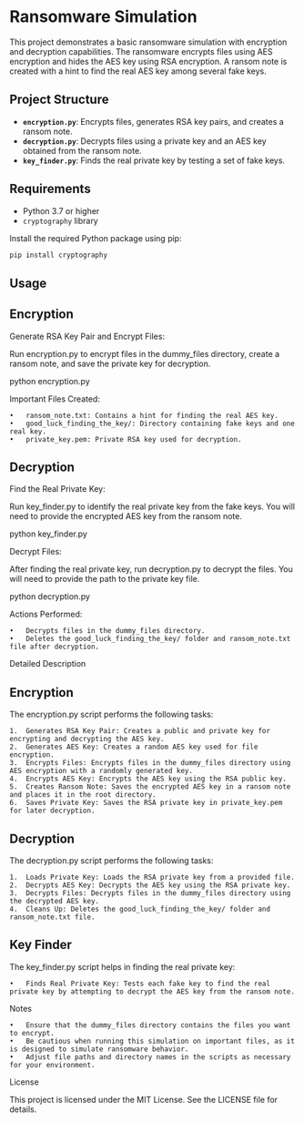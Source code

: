 
# Ransomware Simulation

This project demonstrates a basic ransomware simulation with encryption and decryption capabilities. The ransomware encrypts files using AES encryption and hides the AES key using RSA encryption. A ransom note is created with a hint to find the real AES key among several fake keys.

## Project Structure

- **`encryption.py`**: Encrypts files, generates RSA key pairs, and creates a ransom note.
- **`decryption.py`**: Decrypts files using a private key and an AES key obtained from the ransom note.
- **`key_finder.py`**: Finds the real private key by testing a set of fake keys.

## Requirements

- Python 3.7 or higher
- `cryptography` library

Install the required Python package using pip:

```bash
pip install cryptography
```
## Usage

## Encryption

Generate RSA Key Pair and Encrypt Files:

Run encryption.py to encrypt files in the dummy_files directory, create a ransom note, and save the private key for decryption.

python encryption.py

Important Files Created:

	•	ransom_note.txt: Contains a hint for finding the real AES key.
	•	good_luck_finding_the_key/: Directory containing fake keys and one real key.
	•	private_key.pem: Private RSA key used for decryption.

## Decryption

Find the Real Private Key:

Run key_finder.py to identify the real private key from the fake keys. You will need to provide the encrypted AES key from the ransom note.

python key_finder.py

Decrypt Files:

After finding the real private key, run decryption.py to decrypt the files. You will need to provide the path to the private key file.

python decryption.py

Actions Performed:

	•	Decrypts files in the dummy_files directory.
	•	Deletes the good_luck_finding_the_key/ folder and ransom_note.txt file after decryption.

Detailed Description

## Encryption

The encryption.py script performs the following tasks:

	1.	Generates RSA Key Pair: Creates a public and private key for encrypting and decrypting the AES key.
	2.	Generates AES Key: Creates a random AES key used for file encryption.
	3.	Encrypts Files: Encrypts files in the dummy_files directory using AES encryption with a randomly generated key.
	4.	Encrypts AES Key: Encrypts the AES key using the RSA public key.
	5.	Creates Ransom Note: Saves the encrypted AES key in a ransom note and places it in the root directory.
	6.	Saves Private Key: Saves the RSA private key in private_key.pem for later decryption.

## Decryption

The decryption.py script performs the following tasks:

	1.	Loads Private Key: Loads the RSA private key from a provided file.
	2.	Decrypts AES Key: Decrypts the AES key using the RSA private key.
	3.	Decrypts Files: Decrypts files in the dummy_files directory using the decrypted AES key.
	4.	Cleans Up: Deletes the good_luck_finding_the_key/ folder and ransom_note.txt file.

## Key Finder

The key_finder.py script helps in finding the real private key:

	•	Finds Real Private Key: Tests each fake key to find the real private key by attempting to decrypt the AES key from the ransom note.

Notes

	•	Ensure that the dummy_files directory contains the files you want to encrypt.
	•	Be cautious when running this simulation on important files, as it is designed to simulate ransomware behavior.
	•	Adjust file paths and directory names in the scripts as necessary for your environment.

License

This project is licensed under the MIT License. See the LICENSE file for details.

